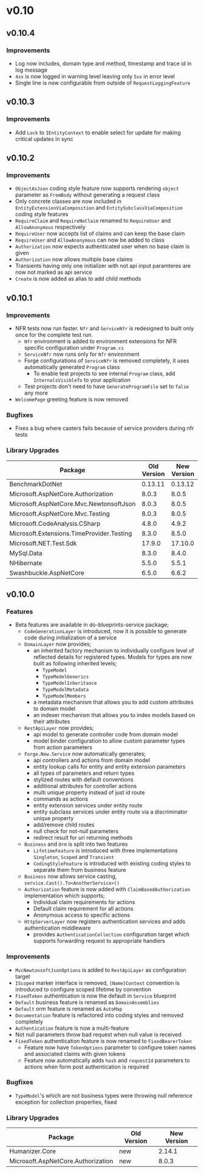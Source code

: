 # v0.10

## v0.10.4

### Improvements

- Log now includes, domain type and method, timestamp and trace id in log
  message
- `4xx` is now logged in warning level leaving only `5xx` in error level
- Single line is now configurable from outside of `RequestLoggingFeature`

## v0.10.3

### Improvements

- Add `Lock` to `IEntityContext` to enable select for update for making critical
  updates in sync

## v0.10.2

### Improvements

- `ObjectAsJson` coding style feature now supports rendering `object` parameter
  as `FromBody` without generating a request class
- Only concrete classes are now included in `EntityExtensionViaComposition` and
  `EntitySubclassViaComposition` coding style features
- `RequireClaim` and `RequireNoClaim` renamed to `RequireUser` and
  `AllowAnonymous` respectively
- `RequireUser` now accepts list of claims and can keep the base claim
- `RequireUser` and `AllowAnonymous` can now be added to class
- `Authorization` now expects authenticated user when no base claim is given
- `Authorization` now allows multiple base claims
- Transients having only one initializer with not api input paramteres are now 
  not marked as api service
- `Create` is now added as alias to add child methods

## v0.10.1

### Improvements

- NFR tests now run faster. `Nfr` and `ServiceNfr` is redesigned to built only
  once for the complete test run.
  - `Nfr` environment is added to environment extensions for NFR specific
    configuration under `Program.cs`
  - `ServiceNfr` now runs only for `Nfr` environment
  - Forge configurations of `ServiceNfr` is removed completely, it uses
    automatically generated `Program` class
    - To enable test projects to see internal `Program` class, add
      `InternalsVisibleTo` to your application
  - Test projects don't need to have `GenerateProgramFile` set to `false` any
    more
- `WelcomePage` greeting feature is now removed

### Bugfixes

- Fixes a bug where casters fails because of service providers during nfr tests

### Library Upgrades

| Package                                   | Old Version | New Version |
| ----------------------------------------- | ----------- | ----------- |
| BenchmarkDotNet                           | 0.13.11     | 0.13.12     |
| Microsoft.AspNetCore.Authorization        | 8.0.3       | 8.0.5       |
| Microsoft.AspNetCore.Mvc.NewtonsoftJson   | 8.0.3       | 8.0.5       |
| Microsoft.AspNetCore.Mvc.Testing          | 8.0.3       | 8.0.5       |
| Microsoft.CodeAnalysis.CSharp             | 4.8.0       | 4.9.2       |
| Microsoft.Extensions.TimeProvider.Testing | 8.3.0       | 8.5.0       |
| Microsoft.NET.Test.Sdk                    | 17.9.0      | 17.10.0     |
| MySql.Data                                | 8.3.0       | 8.4.0       |
| NHibernate                                | 5.5.0       | 5.5.1       |
| Swashbuckle.AspNetCore                    | 6.5.0       | 6.6.2       |

## v0.10.0

### Features

- Beta features are available in do-blueprints-service package;
  - `CodeGenerationLayer` is introduced, now it is possible to generate code
    during initialization of a service
  - `DomainLayer` now provides;
    - an inherited factory mechanism to individually configure level of
      reflected details for registered types. Models for types are now built as
      following inherited levels;
      - `TypeModel`
      - `TypeModelGenerics`
      - `TypeModelInheritance`
      - `TypeModelMetadata`
      - `TypeModelMembers`
    - a metadata mechanism that allows you to add custom attributes to domain
      model
    - an indexer mechanism that allows you to index models based on their
      attributes
  - `RestApiLayer` now provides;
    - api model to generate controller code from domain model
    - model binder configuration to allow custom parameter types from action
      parameters
  - `Forge.New.Service` now automatically generates;
    - api controllers and actions from domain model
    - entity lookup calls for entity and entity extension parameters
    - all types of parameters and return types
    - stylized routes with default conventions
    - additional attributes for controller actions
    - multi unique property instead of just id route
    - commands as actions
    - entity extension services under entity route
    - entity subclass services under entity route via a discriminator unique
      property
    - add/remove child routes
    - null check for not-null parameters
    - redirect result for uri returning methods
  - `Business` and `Orm` is split into two features
    - `LifetimeFeature` is introduced with three implementations `Singleton`,
      `Scoped` and `Transient`
    - `CodingStyleFeature` is introduced with existing coding styles to separate
      them from business feature
  - `Business` now allows service casting, `service.Cast().To<AnotherService>()`
  - `Authorization` feature is now added with `ClaimBasedAuthorization`
    implementation which supports;
    - Individual claim requirements for actions
    - Default claim requirement for all actions
    - Anonymous access to specific actions
  - `HttpServerLayer` now registers authentication services and adds
    authentication middleware
    - provides `AuthenticationCollection` configuration target which
      supports forwarding request to appropriate handlers

### Improvements

- `MvcNewtonsoftJsonOptions` is added to `RestApiLayer` as configuration target
- `IScoped` marker interface is removed, `[Name]Context` convention is
  introduced to configure scoped lifetime by convention
- `FixedToken` authentication is now the default in `Service` blueprint
- `Default` business feature is renamed as `DomainAssemblies`
- `Default` orm feature is renamed as `AutoMap`
- `Documentation` feature is refactored into coding styles and removed
  completely
- `Authentication` feature is now a multi-feature
- Not null parameters throw bad request when null value is received
- `FixedToken` authentication feature is now renamed to `FixedBearerToken`
  - Feature now have `TokenOptions` parameter to configure token names and
    associated claims with given tokens
  - Feature now automatically adds `hash` and `requestId` parameters to actions
    when form post authentication is required

### Bugfixes

- `TypeModel`'s which are not business types were throwing null reference
  exception for collection properties, fixed

### Library Upgrades

| Package                                   | Old Version | New Version |
| ----------------------------------------- | ----------- | ----------- |
| Humanizer.Core                            | new         | 2.14.1      |
| Microsoft.AspNetCore.Authorization        | new         | 8.0.3       |
